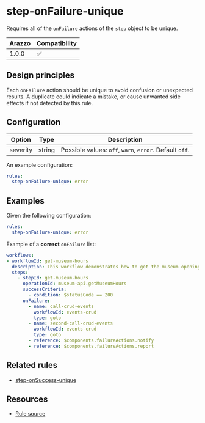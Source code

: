 # step-onFailure-unique

Requires all of the `onFailure` actions of the `step` object to be unique.

| Arazzo | Compatibility |
| ------ | ------------- |
| 1.0.0  | ✅            |

## Design principles

Each `onFailure` action should be unique to avoid confusion or unexpected results.
A duplicate could indicate a mistake, or cause unwanted side effects if not detected by this rule.

## Configuration

| Option   | Type   | Description                                             |
| -------- | ------ | ------------------------------------------------------- |
| severity | string | Possible values: `off`, `warn`, `error`. Default `off`. |

An example configuration:

```yaml
rules:
  step-onFailure-unique: error
```

## Examples

Given the following configuration:

```yaml
rules:
  step-onFailure-unique: error
```

Example of a **correct** `onFailure` list:

```yaml Correct example
workflows:
- workflowId: get-museum-hours
  description: This workflow demonstrates how to get the museum opening hours and buy tickets.
  steps:
    - stepId: get-museum-hours
      operationId: museum-api.getMuseumHours
      successCriteria:
        - condition: $statusCode == 200
      onFailure:
        - name: call-crud-events
          workflowId: events-crud
          type: goto
        - name: second-call-crud-events
          workflowId: events-crud
          type: goto
        - reference: $components.failureActions.notify
        - reference: $components.failureActions.report
```

## Related rules

- [step-onSuccess-unique](./step-onSuccess-unique.md)

## Resources

- [Rule source](https://github.com/Redocly/redocly-cli/blob/main/packages/core/src/rules/arazzo/step-onFailure-unique.ts)

